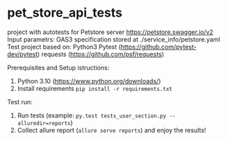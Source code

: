 # pet_store_api_tests
project with autotests for Petstore server https://petstore.swagger.io/v2
Input parametrs: OAS3 specification stored at ./service_info/petstore.yaml
Test project based on:
Python3
Pytest   (https://github.com/pytest-dev/pytest)
requests (https://github.com/psf/requests)

Prerequisites and Setup istructions:
1. Python 3.10 (https://www.python.org/downloads/)
2. Install requirements ```pip install -r requirements.txt```

Test run:
1. Run tests (example: ```py.test tests_user_section.py --alluredir=reports```)
2. Collect allure report (```allure serve reports```) and enjoy the results!
